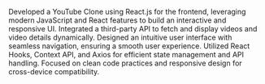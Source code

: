 Developed a YouTube Clone using React.js for the frontend, leveraging modern JavaScript and React features to build an interactive and responsive UI. Integrated a third-party API to fetch and display videos and video details dynamically. Designed an intuitive user interface with seamless navigation, ensuring a smooth user experience. Utilized React Hooks, Context API, and Axios for efficient state management and API handling. Focused on clean code practices and responsive design for cross-device compatibility.
